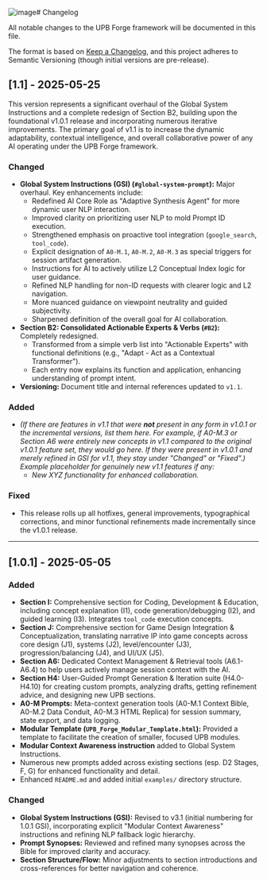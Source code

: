 ![image](https://github.com/user-attachments/assets/a3aee958-0759-4c8d-b4d9-304c528a4c7d)# Changelog

All notable changes to the UPB Forge framework will be documented in this file.

The format is based on [Keep a Changelog](https://keepachangelog.com/en/1.0.0/),
and this project adheres to Semantic Versioning (though initial versions are pre-release).

## [1.1] - 2025-05-25 

This version represents a significant overhaul of the Global System Instructions and a complete redesign of Section B2, building upon the foundational v1.0.1 release and incorporating numerous iterative improvements. The primary goal of v1.1 is to increase the dynamic adaptability, contextual intelligence, and overall collaborative power of any AI operating under the UPB Forge framework.

### Changed
- **Global System Instructions (GSI) (`#global-system-prompt`):** Major overhaul. Key enhancements include:
    - Redefined AI Core Role as "Adaptive Synthesis Agent" for more dynamic user NLP interaction.
    - Improved clarity on prioritizing user NLP to mold Prompt ID execution.
    - Strengthened emphasis on proactive tool integration (`google_search`, `tool_code`).
    - Explicit designation of `A0-M.1`, `A0-M.2`, `A0-M.3` as special triggers for session artifact generation.
    - Instructions for AI to actively utilize L2 Conceptual Index logic for user guidance.
    - Refined NLP handling for non-ID requests with clearer logic and L2 navigation.
    - More nuanced guidance on viewpoint neutrality and guided subjectivity.
    - Sharpened definition of the overall goal for AI collaboration.
- **Section B2: Consolidated Actionable Experts & Verbs (`#B2`):** Completely redesigned.
    - Transformed from a simple verb list into "Actionable Experts" with functional definitions (e.g., "Adapt - Act as a Contextual Transformer").
    - Each entry now explains its function and application, enhancing understanding of prompt intent.
- **Versioning:** Document title and internal references updated to `v1.1`.

### Added
- *(If there are features in v1.1 that were **not** present in any form in v1.0.1 or the incremental versions, list them here. For example, if A0-M.3 or Section A6 were entirely new concepts in v1.1 compared to the original v1.0.1 feature set, they would go here. If they were present in v1.0.1 and merely refined in GSI for v1.1, they stay under "Changed" or "Fixed".)*
  *Example placeholder for genuinely new v1.1 features if any:*
  * *New XYZ functionality for enhanced collaboration.*

### Fixed
- This release rolls up all hotfixes, general improvements, typographical corrections, and minor functional refinements made incrementally since the v1.0.1 release.

---

## [1.0.1] - 2025-05-05 

### Added
*   **Section I:** Comprehensive section for Coding, Development & Education, including concept explanation (I1), code generation/debugging (I2), and guided learning (I3). Integrates `tool_code` execution concepts.
*   **Section J:** Comprehensive section for Game Design Integration & Conceptualization, translating narrative IP into game concepts across core design (J1), systems (J2), level/encounter (J3), progression/balancing (J4), and UI/UX (J5).
*   **Section A6:** Dedicated Context Management & Retrieval tools (A6.1-A6.4) to help users actively manage session context with the AI.
*   **Section H4:** User-Guided Prompt Generation & Iteration suite (H4.0-H4.10) for creating custom prompts, analyzing drafts, getting refinement advice, and designing new UPB sections.
*   **A0-M Prompts:** Meta-context generation tools (A0-M.1 Context Bible, A0-M.2 Data Conduit, A0-M.3 HTML Replica) for session summary, state export, and data logging.
*   **Modular Template (`UPB_Forge_Modular_Template.html`):** Provided a template to facilitate the creation of smaller, focused UPB modules.
*   **Modular Context Awareness instruction** added to Global System Instructions.
*   Numerous new prompts added across existing sections (esp. D2 Stages, F, G) for enhanced functionality and detail.
*   Enhanced `README.md` and added initial `examples/` directory structure.

### Changed
*   **Global System Instructions (GSI):** Revised to v3.1 (initial numbering for 1.0.1 GSI), incorporating explicit "Modular Context Awareness" instructions and refining NLP fallback logic hierarchy.
*   **Prompt Synopses:** Reviewed and refined many synopses across the Bible for improved clarity and accuracy.
*   **Section Structure/Flow:** Minor adjustments to section introductions and cross-references for better navigation and coherence.

